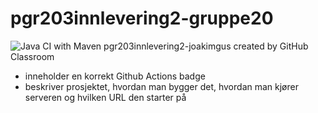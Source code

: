# pgr203innlevering2-gruppe20
![Java CI with Maven](https://github.com/kristiania/pgr203innlevering2-gruppe20/workflows/Java%20CI%20with%20Maven/badge.svg)
pgr203innlevering2-joakimgus created by GitHub Classroom


- inneholder en korrekt Github Actions badge
- beskriver prosjektet, hvordan man bygger det, hvordan man kjører serveren og hvilken URL den starter på
